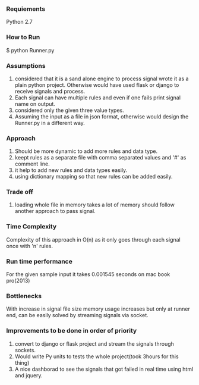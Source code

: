 
###   Requiements ###

Python 2.7

###  How to Run ###

$ python Runner.py

###  Assumptions ###
1. considered that it is a sand alone engine to process signal wrote it as a plain python project. Otherwise would have used flask or django to receive signals and process.
2. Each signal can have multiple rules and even if one fails print signal name on output.
3. considered only the given three value types.
4. Assuming the input as a file in json format, otherwise would design the Runner.py in a different way.


###  Approach ###
1. Should be more dynamic to add more rules and data type.
2. keept rules as a separate file with comma separated values and '#' as comment line.
3. it help to add new rules and data types easily.
4. using dictionary mapping so that new rules can be added easily.


###  Trade off ###
1. loading whole file in memory takes a lot of memory should follow another approach to pass signal.


###  Time Complexity ###

Complexity of this approach in O(n) as it only goes through each signal once with 'n' rules.


###  Run time performance ###

For the given sample input it takes 0.001545 seconds on mac book pro(2013)

###  Bottlenecks ###

With increase in signal file size memory usage increases but only at runner end, can be easily solved by streaming signals via socket.


###  Improvements to be done in order of priority ###

1. convert to django or flask project and stream the signals through sockets.
2. Would write Py units to tests the whole project(took 3hours for this thing)
3. A nice dashborad to see the signals that got failed in real time using html and jquery.


